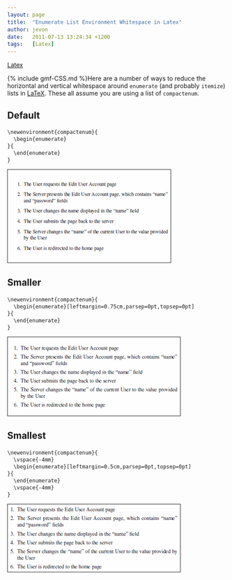 ```yaml
---
layout: page
title:  "Enumerate List Environment Whitespace in Latex"
author: jevon
date:   2011-07-13 13:24:34 +1200
tags:   [Latex]
---
```


[Latex](Latex.md)

{% include gmf-CSS.md %}Here are a number of ways to reduce the horizontal and vertical whitespace around `enumerate` (and probably `itemize`) lists in [LaTeX](Latex.md). These all assume you are using a list of `compactenum`.

## Default

```
\newenvironment{compactenum}{
  \begin{enumerate}
}{
  \end{enumerate}
}
```

<img src="/img/gmf/latex-enum1.png" class="gmf-left" />

## Smaller

```
\newenvironment{compactenum}{
  \begin{enumerate}[leftmargin=0.75cm,parsep=0pt,topsep=0pt]
}{
  \end{enumerate}
}
```

<img src="/img/gmf/latex-enum2.png" class="gmf-left" />

## Smallest

```
\newenvironment{compactenum}{
  \vspace{-4mm}
  \begin{enumerate}[leftmargin=0.5cm,parsep=0pt,topsep=0pt]
}{
  \end{enumerate}
  \vspace{-4mm}
}
```

<img src="/img/gmf/latex-enum3.png" class="gmf-left" />
